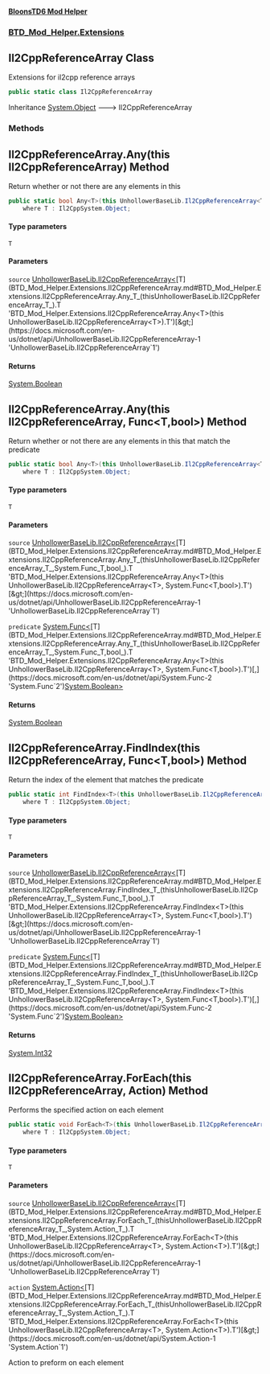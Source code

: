 #### [BloonsTD6 Mod Helper](README.md 'README')
### [BTD_Mod_Helper.Extensions](README.md#BTD_Mod_Helper.Extensions 'BTD_Mod_Helper.Extensions')

## Il2CppReferenceArray Class

Extensions for il2cpp reference arrays

```csharp
public static class Il2CppReferenceArray
```

Inheritance [System.Object](https://docs.microsoft.com/en-us/dotnet/api/System.Object 'System.Object') &#129106; Il2CppReferenceArray
### Methods

<a name='BTD_Mod_Helper.Extensions.Il2CppReferenceArray.Any_T_(thisUnhollowerBaseLib.Il2CppReferenceArray_T_)'></a>

## Il2CppReferenceArray.Any<T>(this Il2CppReferenceArray<T>) Method

Return whether or not there are any elements in this

```csharp
public static bool Any<T>(this UnhollowerBaseLib.Il2CppReferenceArray<T> source)
    where T : Il2CppSystem.Object;
```
#### Type parameters

<a name='BTD_Mod_Helper.Extensions.Il2CppReferenceArray.Any_T_(thisUnhollowerBaseLib.Il2CppReferenceArray_T_).T'></a>

`T`
#### Parameters

<a name='BTD_Mod_Helper.Extensions.Il2CppReferenceArray.Any_T_(thisUnhollowerBaseLib.Il2CppReferenceArray_T_).source'></a>

`source` [UnhollowerBaseLib.Il2CppReferenceArray&lt;](https://docs.microsoft.com/en-us/dotnet/api/UnhollowerBaseLib.Il2CppReferenceArray-1 'UnhollowerBaseLib.Il2CppReferenceArray`1')[T](BTD_Mod_Helper.Extensions.Il2CppReferenceArray.md#BTD_Mod_Helper.Extensions.Il2CppReferenceArray.Any_T_(thisUnhollowerBaseLib.Il2CppReferenceArray_T_).T 'BTD_Mod_Helper.Extensions.Il2CppReferenceArray.Any<T>(this UnhollowerBaseLib.Il2CppReferenceArray<T>).T')[&gt;](https://docs.microsoft.com/en-us/dotnet/api/UnhollowerBaseLib.Il2CppReferenceArray-1 'UnhollowerBaseLib.Il2CppReferenceArray`1')

#### Returns
[System.Boolean](https://docs.microsoft.com/en-us/dotnet/api/System.Boolean 'System.Boolean')

<a name='BTD_Mod_Helper.Extensions.Il2CppReferenceArray.Any_T_(thisUnhollowerBaseLib.Il2CppReferenceArray_T_,System.Func_T,bool_)'></a>

## Il2CppReferenceArray.Any<T>(this Il2CppReferenceArray<T>, Func<T,bool>) Method

Return whether or not there are any elements in this that match the predicate

```csharp
public static bool Any<T>(this UnhollowerBaseLib.Il2CppReferenceArray<T> source, System.Func<T,bool> predicate)
    where T : Il2CppSystem.Object;
```
#### Type parameters

<a name='BTD_Mod_Helper.Extensions.Il2CppReferenceArray.Any_T_(thisUnhollowerBaseLib.Il2CppReferenceArray_T_,System.Func_T,bool_).T'></a>

`T`
#### Parameters

<a name='BTD_Mod_Helper.Extensions.Il2CppReferenceArray.Any_T_(thisUnhollowerBaseLib.Il2CppReferenceArray_T_,System.Func_T,bool_).source'></a>

`source` [UnhollowerBaseLib.Il2CppReferenceArray&lt;](https://docs.microsoft.com/en-us/dotnet/api/UnhollowerBaseLib.Il2CppReferenceArray-1 'UnhollowerBaseLib.Il2CppReferenceArray`1')[T](BTD_Mod_Helper.Extensions.Il2CppReferenceArray.md#BTD_Mod_Helper.Extensions.Il2CppReferenceArray.Any_T_(thisUnhollowerBaseLib.Il2CppReferenceArray_T_,System.Func_T,bool_).T 'BTD_Mod_Helper.Extensions.Il2CppReferenceArray.Any<T>(this UnhollowerBaseLib.Il2CppReferenceArray<T>, System.Func<T,bool>).T')[&gt;](https://docs.microsoft.com/en-us/dotnet/api/UnhollowerBaseLib.Il2CppReferenceArray-1 'UnhollowerBaseLib.Il2CppReferenceArray`1')

<a name='BTD_Mod_Helper.Extensions.Il2CppReferenceArray.Any_T_(thisUnhollowerBaseLib.Il2CppReferenceArray_T_,System.Func_T,bool_).predicate'></a>

`predicate` [System.Func&lt;](https://docs.microsoft.com/en-us/dotnet/api/System.Func-2 'System.Func`2')[T](BTD_Mod_Helper.Extensions.Il2CppReferenceArray.md#BTD_Mod_Helper.Extensions.Il2CppReferenceArray.Any_T_(thisUnhollowerBaseLib.Il2CppReferenceArray_T_,System.Func_T,bool_).T 'BTD_Mod_Helper.Extensions.Il2CppReferenceArray.Any<T>(this UnhollowerBaseLib.Il2CppReferenceArray<T>, System.Func<T,bool>).T')[,](https://docs.microsoft.com/en-us/dotnet/api/System.Func-2 'System.Func`2')[System.Boolean](https://docs.microsoft.com/en-us/dotnet/api/System.Boolean 'System.Boolean')[&gt;](https://docs.microsoft.com/en-us/dotnet/api/System.Func-2 'System.Func`2')

#### Returns
[System.Boolean](https://docs.microsoft.com/en-us/dotnet/api/System.Boolean 'System.Boolean')

<a name='BTD_Mod_Helper.Extensions.Il2CppReferenceArray.FindIndex_T_(thisUnhollowerBaseLib.Il2CppReferenceArray_T_,System.Func_T,bool_)'></a>

## Il2CppReferenceArray.FindIndex<T>(this Il2CppReferenceArray<T>, Func<T,bool>) Method

Return the index of the element that matches the predicate

```csharp
public static int FindIndex<T>(this UnhollowerBaseLib.Il2CppReferenceArray<T> source, System.Func<T,bool> predicate)
    where T : Il2CppSystem.Object;
```
#### Type parameters

<a name='BTD_Mod_Helper.Extensions.Il2CppReferenceArray.FindIndex_T_(thisUnhollowerBaseLib.Il2CppReferenceArray_T_,System.Func_T,bool_).T'></a>

`T`
#### Parameters

<a name='BTD_Mod_Helper.Extensions.Il2CppReferenceArray.FindIndex_T_(thisUnhollowerBaseLib.Il2CppReferenceArray_T_,System.Func_T,bool_).source'></a>

`source` [UnhollowerBaseLib.Il2CppReferenceArray&lt;](https://docs.microsoft.com/en-us/dotnet/api/UnhollowerBaseLib.Il2CppReferenceArray-1 'UnhollowerBaseLib.Il2CppReferenceArray`1')[T](BTD_Mod_Helper.Extensions.Il2CppReferenceArray.md#BTD_Mod_Helper.Extensions.Il2CppReferenceArray.FindIndex_T_(thisUnhollowerBaseLib.Il2CppReferenceArray_T_,System.Func_T,bool_).T 'BTD_Mod_Helper.Extensions.Il2CppReferenceArray.FindIndex<T>(this UnhollowerBaseLib.Il2CppReferenceArray<T>, System.Func<T,bool>).T')[&gt;](https://docs.microsoft.com/en-us/dotnet/api/UnhollowerBaseLib.Il2CppReferenceArray-1 'UnhollowerBaseLib.Il2CppReferenceArray`1')

<a name='BTD_Mod_Helper.Extensions.Il2CppReferenceArray.FindIndex_T_(thisUnhollowerBaseLib.Il2CppReferenceArray_T_,System.Func_T,bool_).predicate'></a>

`predicate` [System.Func&lt;](https://docs.microsoft.com/en-us/dotnet/api/System.Func-2 'System.Func`2')[T](BTD_Mod_Helper.Extensions.Il2CppReferenceArray.md#BTD_Mod_Helper.Extensions.Il2CppReferenceArray.FindIndex_T_(thisUnhollowerBaseLib.Il2CppReferenceArray_T_,System.Func_T,bool_).T 'BTD_Mod_Helper.Extensions.Il2CppReferenceArray.FindIndex<T>(this UnhollowerBaseLib.Il2CppReferenceArray<T>, System.Func<T,bool>).T')[,](https://docs.microsoft.com/en-us/dotnet/api/System.Func-2 'System.Func`2')[System.Boolean](https://docs.microsoft.com/en-us/dotnet/api/System.Boolean 'System.Boolean')[&gt;](https://docs.microsoft.com/en-us/dotnet/api/System.Func-2 'System.Func`2')

#### Returns
[System.Int32](https://docs.microsoft.com/en-us/dotnet/api/System.Int32 'System.Int32')

<a name='BTD_Mod_Helper.Extensions.Il2CppReferenceArray.ForEach_T_(thisUnhollowerBaseLib.Il2CppReferenceArray_T_,System.Action_T_)'></a>

## Il2CppReferenceArray.ForEach<T>(this Il2CppReferenceArray<T>, Action<T>) Method

Performs the specified action on each element

```csharp
public static void ForEach<T>(this UnhollowerBaseLib.Il2CppReferenceArray<T> source, System.Action<T> action)
    where T : Il2CppSystem.Object;
```
#### Type parameters

<a name='BTD_Mod_Helper.Extensions.Il2CppReferenceArray.ForEach_T_(thisUnhollowerBaseLib.Il2CppReferenceArray_T_,System.Action_T_).T'></a>

`T`
#### Parameters

<a name='BTD_Mod_Helper.Extensions.Il2CppReferenceArray.ForEach_T_(thisUnhollowerBaseLib.Il2CppReferenceArray_T_,System.Action_T_).source'></a>

`source` [UnhollowerBaseLib.Il2CppReferenceArray&lt;](https://docs.microsoft.com/en-us/dotnet/api/UnhollowerBaseLib.Il2CppReferenceArray-1 'UnhollowerBaseLib.Il2CppReferenceArray`1')[T](BTD_Mod_Helper.Extensions.Il2CppReferenceArray.md#BTD_Mod_Helper.Extensions.Il2CppReferenceArray.ForEach_T_(thisUnhollowerBaseLib.Il2CppReferenceArray_T_,System.Action_T_).T 'BTD_Mod_Helper.Extensions.Il2CppReferenceArray.ForEach<T>(this UnhollowerBaseLib.Il2CppReferenceArray<T>, System.Action<T>).T')[&gt;](https://docs.microsoft.com/en-us/dotnet/api/UnhollowerBaseLib.Il2CppReferenceArray-1 'UnhollowerBaseLib.Il2CppReferenceArray`1')

<a name='BTD_Mod_Helper.Extensions.Il2CppReferenceArray.ForEach_T_(thisUnhollowerBaseLib.Il2CppReferenceArray_T_,System.Action_T_).action'></a>

`action` [System.Action&lt;](https://docs.microsoft.com/en-us/dotnet/api/System.Action-1 'System.Action`1')[T](BTD_Mod_Helper.Extensions.Il2CppReferenceArray.md#BTD_Mod_Helper.Extensions.Il2CppReferenceArray.ForEach_T_(thisUnhollowerBaseLib.Il2CppReferenceArray_T_,System.Action_T_).T 'BTD_Mod_Helper.Extensions.Il2CppReferenceArray.ForEach<T>(this UnhollowerBaseLib.Il2CppReferenceArray<T>, System.Action<T>).T')[&gt;](https://docs.microsoft.com/en-us/dotnet/api/System.Action-1 'System.Action`1')

Action to preform on each element